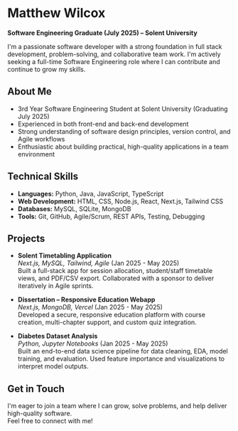 # Matthew Wilcox

**Software Engineering Graduate (July 2025) – Solent University**

I'm a passionate software developer with a strong foundation in full stack development, problem-solving, and collaborative team work. I'm actively seeking a full-time Software Engineering role where I can contribute and continue to grow my skills.

## About Me

- 3rd Year Software Engineering Student at Solent University (Graduating July 2025)
- Experienced in both front-end and back-end development
- Strong understanding of software design principles, version control, and Agile workflows
- Enthusiastic about building practical, high-quality applications in a team environment

## Technical Skills

- **Languages:** Python, Java, JavaScript, TypeScript
- **Web Development:** HTML, CSS, Node.js, React, Next.js, Tailwind CSS
- **Databases:** MySQL, SQLite, MongoDB
- **Tools:** Git, GitHub, Agile/Scrum, REST APIs, Testing, Debugging

## Projects

- **Solent Timetabling Application**  
  *Next.js, MySQL, Tailwind, Agile* (Jan 2025 - May 2025)  
  Built a full-stack app for session allocation, student/staff timetable views, and PDF/CSV export. Collaborated with a sponsor to deliver iteratively in Agile sprints.

- **Dissertation – Responsive Education Webapp**  
  *Next.js, MongoDB, Vercel* (Jan 2025 - May 2025)  
  Developed a secure, responsive education platform with course creation, multi-chapter support, and custom quiz integration.

- **Diabetes Dataset Analysis**  
  *Python, Jupyter Notebooks* (Jan 2025 - May 2025)  
  Built an end-to-end data science pipeline for data cleaning, EDA, model training, and evaluation. Used feature importance and visualizations to interpret model outputs.

## Get in Touch

I'm eager to join a team where I can grow, solve problems, and help deliver high-quality software.  
Feel free to connect with me!
